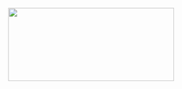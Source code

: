 <p><a href="https://t.co/HUp9LjZT4V#war_commander_hack" target="_blank"><img style="vertical-align: middle;" src="https://i.imgur.com/jtABW5Q.png" alt="" width="338" height="150" /></a></p>